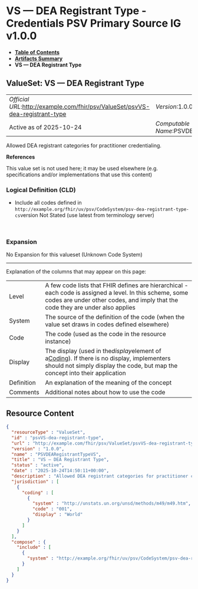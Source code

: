 # VS — DEA Registrant Type - Credentials PSV Primary Source IG v1.0.0

* [**Table of Contents**](toc.md)
* [**Artifacts Summary**](artifacts.md)
* **VS — DEA Registrant Type**

## ValueSet: VS — DEA Registrant Type 

| | |
| :--- | :--- |
| *Official URL*:http://example.com/fhir/psv/ValueSet/psvVS-dea-registrant-type | *Version*:1.0.0 |
| Active as of 2025-10-24 | *Computable Name*:PSVDEARegistrantTypeVS |

 
Allowed DEA registrant categories for practitioner credentialing. 

 **References** 

This value set is not used here; it may be used elsewhere (e.g. specifications and/or implementations that use this content)

### Logical Definition (CLD)

* Include all codes defined in `http://example.org/fhir/uv/psv/CodeSystem/psv-dea-registrant-type-cs`version Not Stated (use latest from terminology server)

 

### Expansion

No Expansion for this valueset (Unknown Code System)

-------

 Explanation of the columns that may appear on this page: 

| | |
| :--- | :--- |
| Level | A few code lists that FHIR defines are hierarchical - each code is assigned a level. In this scheme, some codes are under other codes, and imply that the code they are under also applies |
| System | The source of the definition of the code (when the value set draws in codes defined elsewhere) |
| Code | The code (used as the code in the resource instance) |
| Display | The display (used in the*display*element of a[Coding](http://hl7.org/fhir/R4/datatypes.html#Coding)). If there is no display, implementers should not simply display the code, but map the concept into their application |
| Definition | An explanation of the meaning of the concept |
| Comments | Additional notes about how to use the code |



## Resource Content

```json
{
  "resourceType" : "ValueSet",
  "id" : "psvVS-dea-registrant-type",
  "url" : "http://example.com/fhir/psv/ValueSet/psvVS-dea-registrant-type",
  "version" : "1.0.0",
  "name" : "PSVDEARegistrantTypeVS",
  "title" : "VS — DEA Registrant Type",
  "status" : "active",
  "date" : "2025-10-24T14:50:11+00:00",
  "description" : "Allowed DEA registrant categories for practitioner credentialing.",
  "jurisdiction" : [
    {
      "coding" : [
        {
          "system" : "http://unstats.un.org/unsd/methods/m49/m49.htm",
          "code" : "001",
          "display" : "World"
        }
      ]
    }
  ],
  "compose" : {
    "include" : [
      {
        "system" : "http://example.org/fhir/uv/psv/CodeSystem/psv-dea-registrant-type-cs"
      }
    ]
  }
}

```
